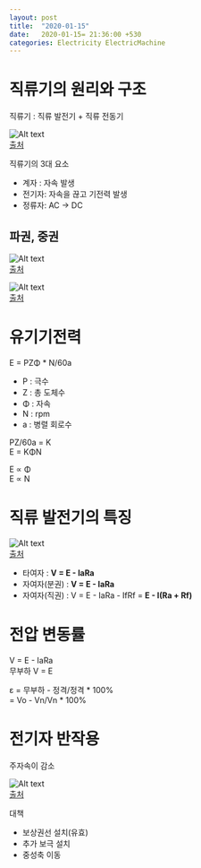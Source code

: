 ```yaml
---
layout: post
title:  "2020-01-15"
date:   2020-01-15= 21:36:00 +530
categories: Electricity ElectricMachine
---
```


# 직류기의 원리와 구조   

직류기 : 직류 발전기 + 직류 전동기

![Alt text](../../../../../img/electricity/DC2.png)   
[출처](https://riveterde.tistory.com/58)   

직류기의 3대 요소   

   + 계자 : 자속 발생   
   + 전기자: 자속을 끊고 기전력 발생
   + 정류자: AC -> DC   

## 파권, 중권   

![Alt text](../../../../../img/electricity/lw.png)   
[출처](https://m.blog.naver.com/PostView.nhn?blogId=casd00&logNo=221433589212&proxyReferer=https:%2F%2Fwww.google.com%2F)

![Alt text](../../../../../img/electricity/lwy.jpg)   
[출처](https://m.blog.naver.com/PostView.nhn?blogId=casd00&logNo=221433589212&proxyReferer=https:%2F%2Fwww.google.com%2F)   

# 유기기전력   

E = PZΦ * N/60a   

   + P : 극수   
   + Z : 총 도체수
   + Φ : 자속   
   + N : rpm   
   + a : 병렬 회로수   

PZ/60a = K   
E = KΦN   

E ∝ Φ   
E ∝ N   

# 직류 발전기의 특징   

![Alt text](../../../../../img/electricity/taja.jpg)   
[출처](http://www.ei.co.kr/content/view.asp?idx=6412)   

   + 타여자 : **V = E - IaRa**   
   + 자여자(분권) : **V = E - IaRa**  
   + 자여자(직권) : V = E - IaRa - IfRf = **E - I(Ra + Rf)**   

# 전압 변동률   

V = E - IaRa   
무부하 V = E

ε = 무부하 - 정격/정격 * 100%   
 = Vo - Vn/Vn * 100%   

# 전기자 반작용   

주자속이 감소

![Alt text](../../../../../img/electricity/JB.png)   
[출처](http://wiki.modulestudy.com/index.php/2.5_%EC%A0%84%EA%B8%B0%EC%9E%90_%EB%B0%98%EC%9E%91%EC%9A%A9)   

대책   
   + 보상권선 설치(유효)
   + 추가 보극 설치
   + 중성축 이동